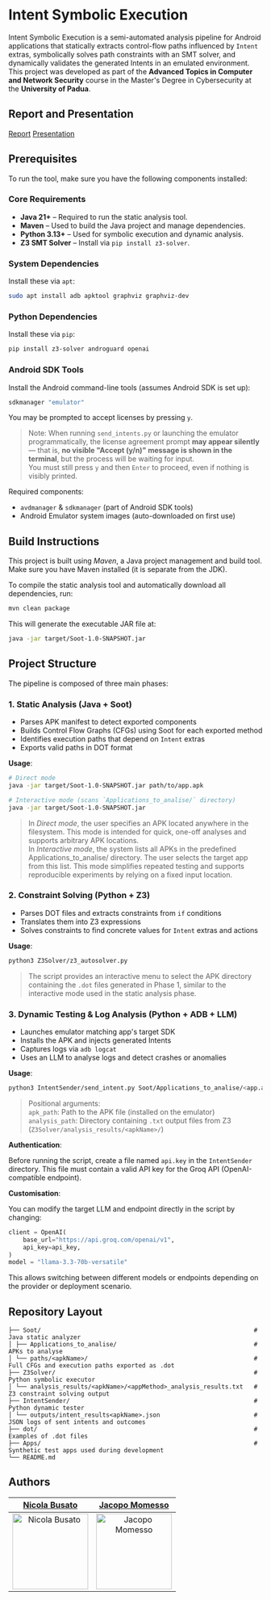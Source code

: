 # Intent Symbolic Execution

Intent Symbolic Execution is a semi-automated analysis pipeline for Android applications that statically extracts control-flow paths influenced by `Intent` extras, symbolically solves path constraints with an SMT solver, and dynamically validates the generated Intents in an emulated environment.  
This project was developed as part of the **Advanced Topics in Computer and Network Security** course in the Master's Degree in Cybersecurity at the **University of Padua**.

## Report and Presentation

[Report](https://github.com/Nicola-01/ATCNS/blob/master/Report%26Presentation/Intent_Symbolic_Execution.pdf)
[Presentation](https://www.canva.com/design/DAGpMDtDMY0/3JR3Iip4Q4d2L6ByZu67rw/edit?utm_content=DAGpMDtDMY0&utm_campaign=designshare&utm_medium=link2)

## Prerequisites

To run the tool, make sure you have the following components installed:

### Core Requirements

- **Java 21+** – Required to run the static analysis tool.
- **Maven** – Used to build the Java project and manage dependencies.
- **Python 3.13+** – Used for symbolic execution and dynamic analysis.
- **Z3 SMT Solver** – Install via `pip install z3-solver`.

### System Dependencies

Install these via `apt`:

```bash
sudo apt install adb apktool graphviz graphviz-dev
```

### Python Dependencies

Install these via `pip`:

```bash
pip install z3-solver androguard openai
```

### Android SDK Tools

Install the Android command-line tools (assumes Android SDK is set up):

```bash
sdkmanager "emulator"
```

You may be prompted to accept licenses by pressing `y`.

> Note: When running `send_intents.py` or launching the emulator programmatically, the license agreement prompt **may appear silently** — that is, **no visible "Accept (y/n)" message is shown in the terminal**, but the process will be waiting for input.  
You must still press `y` and then `Enter` to proceed, even if nothing is visibly printed.

Required components:

- `avdmanager` & `sdkmanager` (part of Android SDK tools)
- Android Emulator system images (auto-downloaded on first use)

## Build Instructions

This project is built using _Maven_, a Java project management and build tool. Make sure you have Maven installed (it is separate from the JDK).

To compile the static analysis tool and automatically download all dependencies, run:

```bash
mvn clean package
```
This will generate the executable JAR file at:
```bash
java -jar target/Soot-1.0-SNAPSHOT.jar
```

## Project Structure

The pipeline is composed of three main phases:

### 1. Static Analysis (Java + Soot)

- Parses APK manifest to detect exported components
- Builds Control Flow Graphs (CFGs) using Soot for each exported method
- Identifies execution paths that depend on `Intent` extras
- Exports valid paths in DOT format

**Usage**:
```bash
# Direct mode
java -jar target/Soot-1.0-SNAPSHOT.jar path/to/app.apk

# Interactive mode (scans `Applications_to_analise/` directory)
java -jar target/Soot-1.0-SNAPSHOT.jar
```

> In _Direct mode_, the user specifies an APK located anywhere in the filesystem. This mode is intended for quick, one-off analyses and supports arbitrary APK locations. <br>
> In _Interactive mode_, the system lists all APKs in the predefined Applications_to_analise/ directory. The user selects the target app from this list. This mode simplifies repeated testing and supports reproducible experiments by relying on a fixed input location.

### 2. Constraint Solving (Python + Z3)

- Parses DOT files and extracts constraints from `if` conditions
- Translates them into Z3 expressions
- Solves constraints to find concrete values for `Intent` extras and actions

**Usage**:

```bash
python3 Z3Solver/z3_autosolver.py
```
> The script provides an interactive menu to select the APK directory containing the `.dot` files generated in Phase 1, similar to the interactive mode used in the static analysis phase.

### 3. Dynamic Testing & Log Analysis (Python + ADB + LLM)

- Launches emulator matching app's target SDK
- Installs the APK and injects generated Intents
- Captures logs via `adb logcat`
- Uses an LLM to analyse logs and detect crashes or anomalies

**Usage**:
```bash
python3 IntentSender/send_intent.py Soot/Applications_to_analise/<app.apk> Z3Solver/analysis_results/<app.apk>
```
> Positional arguments: <br>
>   `apk_path`: Path to the APK file (installed on the emulator)<br>
>   `analysis_path`: Directory containing `.txt` output files from Z3 (`Z3Solver/analysis_results/<apkName>/`)

**Authentication**:

Before running the script, create a file named `api.key` in the `IntentSender` directory. This file must contain a valid API key for the Groq API (OpenAI-compatible endpoint).

**Customisation**:

You can modify the target LLM and endpoint directly in the script by changing:

```python
client = OpenAI(
    base_url="https://api.groq.com/openai/v1",
    api_key=api_key,
)
model = "llama-3.3-70b-versatile"
```

This allows switching between different models or endpoints depending on the provider or deployment scenario.

## Repository Layout

```
├── Soot/                                                           # Java static analyzer
│ ├── Applications_to_analise/                                      # APKs to analyse
│ └── paths/<apkName>/                                              # Full CFGs and execution paths exported as .dot
├── Z3Solver/                                                       # Python symbolic executor
│ └── analysis_results/<apkName>/<appMethod>_analysis_results.txt   # Z3 constraint solving output 
├── IntentSender/                                                   # Python dynamic tester
│ └── outputs/intent_results<apkName>.json                          # JSON logs of sent intents and outcomes
├── dot/                                                            # Examples of .dot files
├── Apps/                                                           # Synthetic test apps used during development
└── README.md
```
  
## Authors

| **[Nicola Busato](https://github.com/Nicola-01)**| **[Jacopo Momesso](https://github.com/JapoMomi1)** |
| :---: | :---: |
| <a href="https://github.com/Nicola-01"><img src="https://avatars1.githubusercontent.com/u/96294696?s=100&v=4" alt="Nicola Busato" width="150"/></a> | <a href="https://github.com/JapoMomi1"><img src="https://avatars1.githubusercontent.com/u/127385689?s=100&v=4" alt="Jacopo Momesso" width="150"/></a>|
